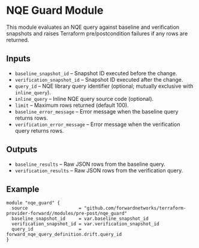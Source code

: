# NQE Guard Module

This module evaluates an NQE query against baseline and verification snapshots
and raises Terraform pre/postcondition failures if any rows are returned.

## Inputs

- `baseline_snapshot_id` – Snapshot ID executed before the change.
- `verification_snapshot_id` – Snapshot ID executed after the change.
- `query_id` – NQE library query identifier (optional; mutually exclusive
  with `inline_query`).
- `inline_query` – Inline NQE query source code (optional).
- `limit` – Maximum rows returned (default 100).
- `baseline_error_message` – Error message when the baseline query returns
  rows.
- `verification_error_message` – Error message when the verification query
  returns rows.

## Outputs

- `baseline_results` – Raw JSON rows from the baseline query.
- `verification_results` – Raw JSON rows from the verification query.

## Example

```hcl
module "nqe_guard" {
  source                   = "github.com/forwardnetworks/terraform-provider-forward//modules/pre-post/nqe_guard"
  baseline_snapshot_id     = var.baseline_snapshot_id
  verification_snapshot_id = var.verification_snapshot_id
  query_id                 = forward_nqe_query_definition.drift.query_id
}
```
